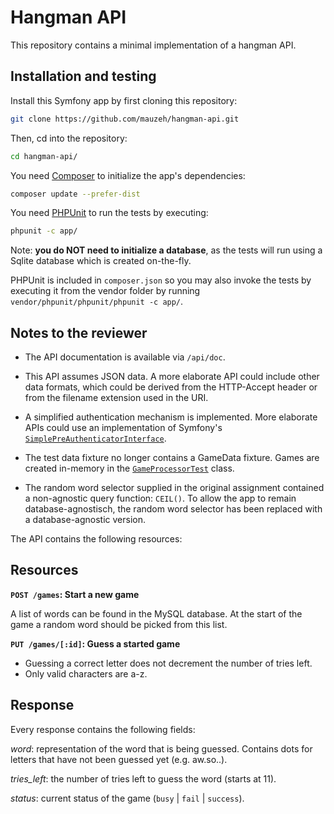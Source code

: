 # Hangman API #

This repository contains a minimal implementation of a hangman API.

## Installation and testing ##

Install this Symfony app by first cloning this repository:

```bash
git clone https://github.com/mauzeh/hangman-api.git
```

Then, cd into the repository:

```bash
cd hangman-api/
```

You need [Composer](https://getcomposer.org/doc/00-intro.md) to initialize the app's dependencies:

```bash
composer update --prefer-dist
```

You need [PHPUnit](https://phpunit.de/manual/current/en/installation.html) to run the tests by executing:

```bash
phpunit -c app/
```

Note: **you do NOT need to initialize a database**, as the tests will run using a Sqlite database which is created on-the-fly.

PHPUnit is included in `composer.json` so you may also invoke the tests by executing it from the vendor folder by running `vendor/phpunit/phpunit/phpunit -c app/`.

## Notes to the reviewer ##
 
* The API documentation is available via `/api/doc`.

* This API assumes JSON data. A more elaborate API could include other data formats, which could be derived from the HTTP-Accept header or from the filename extension used in the URI.

* A simplified authentication mechanism is implemented. More elaborate APIs could use an implementation of Symfony's [`SimplePreAuthenticatorInterface`](http://api.symfony.com/2.6/Symfony/Component/Security/Core/Authentication/SimplePreAuthenticatorInterface.html).

* The test data fixture no longer contains a GameData fixture. Games are created in-memory in the [`GameProcessorTest`](src/Hangman/Bundle/ApiBundle/Tests/GameProcessorTest.php) class.

* The random word selector supplied in the original assignment contained a non-agnostic query function: `CEIL()`. To allow the app to remain database-agnostisch, the random word selector has been replaced with a database-agnostic version.

The API contains the following resources:

## Resources ##

**`POST /games`: Start a new game**

A list of words can be found in the MySQL database. At the start of the game a random word should be picked from this list.

**`PUT /games/[:id]`: Guess a started game**

- Guessing a correct letter does not decrement the number of tries left.
- Only valid characters are a-z.

## Response ##

Every response contains the following fields:

*word*: representation of the word that is being guessed. Contains dots for letters that have not been guessed yet (e.g. aw.so..).

*tries_left*: the number of tries left to guess the word (starts at 11).

*status*: current status of the game (`busy` | `fail` | `success`).